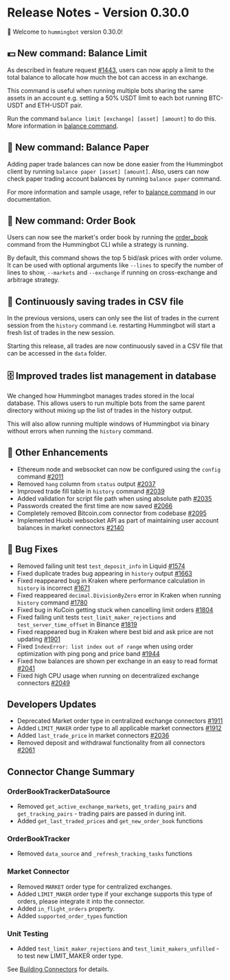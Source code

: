 # Release Notes - Version 0.30.0

🚀 Welcome to `hummingbot` version 0.30.0!

## 💵 New command: Balance Limit

As described in feature request [#1443](https://github.com/CoinAlpha/hummingbot/issues/1443), users can now apply a limit to the total balance to allocate how much the bot can access in an exchange.

This command is useful when running multiple bots sharing the same assets in an account e.g. setting a 50% USDT limit to each bot running BTC-USDT and ETH-USDT pair.

Run the command `balance limit [exchange] [asset] [amount]` to do this. More information in [balance command](/operation/commands/balance/#balance-limit-exchange-asset-amount).

## 📜 New command: Balance Paper

Adding paper trade balances can now be done easier from the Hummingbot client by running `balance paper [asset] [amount]`. Also, users can now check paper trading account balances by running `balance paper` command.

For more information and sample usage, refer to [balance command](/operation/commands/balance/#balance-paper) in our documentation.

## 📖 New command: Order Book

Users can now see the market's order book by running the [order_book](/operation/commands/order_book) command from the Hummingbot CLI while a strategy is running.

By default, this command shows the top 5 bid/ask prices with order volume. It can be used with optional arguments like `--lines` to specify the number of lines to show, `--markets` and `--exchange` if running on cross-exchange and arbitrage strategy.

## 📝 Continuously saving trades in CSV file

In the previous versions, users can only see the list of trades in the current session from the `history` command i.e. restarting Hummingbot will start a fresh list of trades in the new session.

Starting this release, all trades are now continuously saved in a CSV file that can be accessed in the `data` folder.

## 🗄 Improved trades list management in database

We changed how Hummingbot manages trades stored in the local database. This allows users to run multiple bots from the same parent directory without mixing up the list of trades in the history output.

This will also allow running multiple windows of Hummingbot via binary without errors when running the `history` command.

## 🔧 Other Enhancements

- Ethereum node and websocket can now be configured using the `config` command [#2011](https://github.com/CoinAlpha/hummingbot/issues/2011)
- Removed `hang` column from `status` output [#2037](https://github.com/CoinAlpha/hummingbot/pull/2037)
- Improved trade fill table in `history` command [#2039](https://github.com/CoinAlpha/hummingbot/pull/2039)
- Added validation for script file path when using absolute path [#2035](https://github.com/CoinAlpha/hummingbot/pull/2035)
- Passwords created the first time are now saved [#2066](https://github.com/CoinAlpha/hummingbot/pull/2066)
- Completely removed Bitcoin.com connector from codebase [#2095](https://github.com/CoinAlpha/hummingbot/pull/2095)
- Implemented Huobi websocket API as part of maintaining user account balances in market connectors [#2140](https://github.com/CoinAlpha/hummingbot/pull/2140)

## 🐞 Bug Fixes

- Removed failing unit test `test_deposit_info` in Liquid [#1574](https://github.com/CoinAlpha/hummingbot/issues/1574)
- Fixed duplicate trades bug appearing in `history` output [#1663](https://github.com/CoinAlpha/hummingbot/issues/1663)
- Fixed reappeared bug in Kraken where performance calculation in `history` is incorrect [#1671](https://github.com/CoinAlpha/hummingbot/issues/1671)
- Fixed reappeared `decimal.DivisionByZero` error in Kraken when running `history` command [#1780](https://github.com/CoinAlpha/hummingbot/issues/1780)
- Fixed bug in KuCoin getting stuck when cancelling limit orders [#1804](https://github.com/CoinAlpha/hummingbot/issues/1804)
- Fixed failing unit tests `test_limit_maker_rejections` and `test_server_time_offset` in Binance [#1819](https://github.com/CoinAlpha/hummingbot/issues/1819)
- Fixed reappeared bug in Kraken where best bid and ask price are not updating [#1901](https://github.com/CoinAlpha/hummingbot/issues/1901)
- Fixed `IndexError: list index out of range` when using order optimization with ping pong and price band [#1944](https://github.com/CoinAlpha/hummingbot/issues/1944)
- Fixed how balances are shown per exchange in an easy to read format [#2041](https://github.com/CoinAlpha/hummingbot/pull/2041)
- Fixed high CPU usage when running on decentralized exchange connectors [#2049](https://github.com/CoinAlpha/hummingbot/issues/2049)

## Developers Updates

- Deprecated Market order type in centralized exchange connectors [#1911](https://github.com/CoinAlpha/hummingbot/issues/1911)
- Added `LIMIT_MAKER` order type to all applicable market connectors [#1912](https://github.com/CoinAlpha/hummingbot/issues/1912)
- Added `last_trade_price` in market connectors [#2036](https://github.com/CoinAlpha/hummingbot/issues/2036)
- Removed deposit and withdrawal functionality from all connectors [#2061](https://github.com/CoinAlpha/hummingbot/issues/2061)

## Connector Change Summary

### OrderBookTrackerDataSource

- Removed `get_active_exchange_markets`, `get_trading_pairs` and `get_tracking_pairs` - trading pairs are passed in during init.
- Added `get_last_traded_prices` and `get_new_order_book` functions

### OrderBookTracker

- Removed `data_source` and `_refresh_tracking_tasks` functions

### Market Connector

- Removed `MARKET` order type for centralized exchanges.
- Added `LIMIT_MAKER` order type if your exchange supports this type of orders, please integrate it into the connector.
- Added `in_flight_orders` property.
- Added `supported_order_types` function

### Unit Testing

- Added `test_limit_maker_rejections` and `test_limit_makers_unfilled` - to test new LIMIT_MAKER order type.

See [Building Connectors](/documentation/docs/developers/connectors/tutorial.md) for details.
